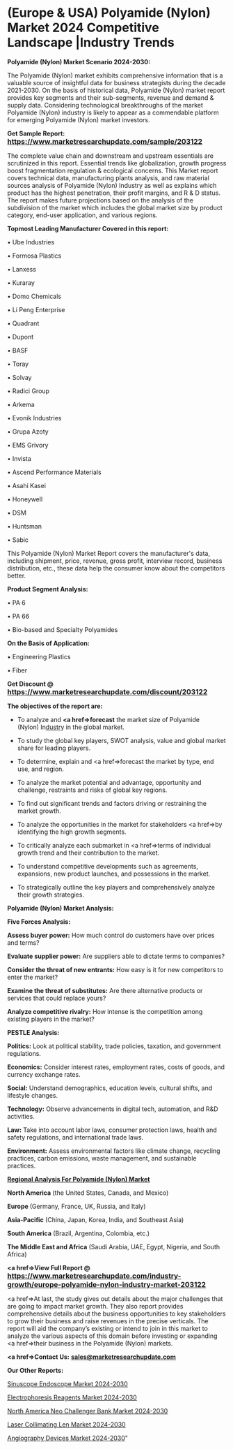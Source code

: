 # (Europe & USA) Polyamide (Nylon) Market 2024 Competitive Landscape |Industry Trends

<strong>Polyamide (Nylon) Market Scenario 2024-2030:</strong>

The Polyamide (Nylon) market exhibits comprehensive information that is a valuable source of insightful data for business strategists during the decade 2021-2030. On the basis of historical data, Polyamide (Nylon) market report provides key segments and their sub-segments, revenue and demand &amp; supply data. Considering technological breakthroughs of the market Polyamide (Nylon) industry is likely to appear as a commendable platform for emerging Polyamide (Nylon) market investors.

<strong>Get Sample Report: <a href=https://www.marketresearchupdate.com/sample/203122><font size=3 color=#0000ff>https://www.marketresearchupdate.com/sample/203122</font></a></strong>

The complete value chain and downstream and upstream essentials are scrutinized in this report. Essential trends like globalization, growth progress boost fragmentation regulation &amp; ecological concerns. This Market report covers technical data, manufacturing plants analysis, and raw material sources analysis of Polyamide (Nylon) Industry as well as explains which product has the highest penetration, their profit margins, and R & D status. The report makes future projections based on the analysis of the subdivision of the market which includes the global market size by product category, end-user application, and various regions.

<strong>Topmost Leading Manufacturer Covered in this report:</strong>

• Ube Industries

• Formosa Plastics

• Lanxess

• Kuraray

• Domo Chemicals

• Li Peng Enterprise

• Quadrant

• Dupont

• BASF

• Toray

• Solvay

• Radici Group

• Arkema

• Evonik Industries

• Grupa Azoty

• EMS Grivory

• Invista

• Ascend Performance Materials

• Asahi Kasei

• Honeywell

• DSM

• Huntsman

• Sabic

This Polyamide (Nylon) Market Report covers the manufacturer's data, including shipment, price, revenue, gross profit, interview record, business distribution, etc., these data help the consumer know about the competitors better.

<strong>Product Segment Analysis: </strong>

• PA 6

• PA 66

• Bio-based and Specialty Polyamides

<strong>On the Basis of Application:</strong>

• Engineering Plastics

• Fiber

<strong>Get Discount @ <a href=https://www.marketresearchupdate.com/discount/203122><font size=3 color=#0000ff>https://www.marketresearchupdate.com/discount/203122</font></a></strong>

<strong><b>The objectives of the report are:</b></strong>

- To analyze and <strong><a href=><strong>forecast</strong></a></strong> the market size of Polyamide (Nylon) In<a href=ASDF991299>dustr</a>y in the global market.

- To study the global key players, SWOT analysis, value and global market share for leading players.

- To determine, explain and <a href=>forecast</a> the market by type, end use, and region.

- To analyze the market potential and advantage, opportunity and challenge, restraints and risks of global key regions.

- To find out significant trends and factors driving or restraining the market growth.

- To analyze the opportunities in the market for stakeholders <a href=>by</a> identifying the high growth segments.

- To critically analyze each submarket in <a href=>terms</a> of individual growth trend and their contribution to the market.

- To understand competitive developments such as agreements, expansions, new product launches, and possessions in the market.

- To strategically outline the key players and comprehensively analyze their growth strategies.

<strong>Polyamide (Nylon) Market Analysis:</strong>

<strong>Five Forces Analysis:</strong>

<strong>Assess buyer power:</strong> How much control do customers have over prices and terms?

<strong>Evaluate supplier power:</strong> Are suppliers able to dictate terms to companies?

<strong>Consider the threat of new entrants:</strong> How easy is it for new competitors to enter the market?

<strong>Examine the threat of substitutes:</strong> Are there alternative products or services that could replace yours?

<strong>Analyze competitive rivalry:</strong> How intense is the competition among existing players in the market?

<strong>PESTLE Analysis:</strong>

<strong>Politics:</strong> Look at political stability, trade policies, taxation, and government regulations.

<strong>Economics:</strong> Consider interest rates, employment rates, costs of goods, and currency exchange rates.

<strong>Social:</strong> Understand demographics, education levels, cultural shifts, and lifestyle changes.

<strong>Technology:</strong> Observe advancements in digital tech, automation, and R&D activities.

<strong>Law:</strong> Take into account labor laws, consumer protection laws, health and safety regulations, and international trade laws.

<strong>Environment:</strong> Assess environmental factors like climate change, recycling practices, carbon emissions, waste management, and sustainable practices.

<strong><u><b>Regional Analysis For Polyamide (Nylon) Market</b></u></strong>

<strong><b>North America</b></strong> (the United States, Canada, and Mexico)

<strong><b>Europe </b></strong>(Germany, France, UK, Russia, and Italy)

<strong><b>Asia-Pacific</b></strong> (China, Japan, Korea, India, and Southeast Asia)

<strong><b>South America</b></strong> (Brazil, Argentina, Colombia, etc.)

<strong><b>The Middle East and Africa</b></strong> (Saudi Arabia, UAE, Egypt, Nigeria, and South Africa)

<strong><a href=>View Full Report</a> @ <a href=https://www.marketresearchupdate.com/industry-growth/europe-polyamide-nylon-industry-market-203122><font size=3 color=#0000ff>https://www.marketresearchupdate.com/industry-growth/europe-polyamide-nylon-industry-market-203122</font></a></strong>

<a href=>At last,</a> the study gives out details about the major challenges that are going to impact market growth. They also report provides comprehensive details about the business opportunities to key stakeholders to grow their business and raise revenues in the precise verticals. The report will aid the company’s existing or intend to join in this market to analyze the various aspects of this domain before investing or expanding <a href=>their</a> business in the Polyamide (Nylon) markets.

<strong><a href=>Contact Us:</a></strong>
<strong>sales@marketresearchupdate.com</strong>

<strong>Our Other Reports:</strong>

<a href=https://www.linkedin.com/pulse/sinuscope-endoscope-market-current-business>Sinuscope Endoscope Market 2024-2030</a>

<a href=https://www.linkedin.com/pulse/electrophoresis-reagents-market-outlooks-2023>Electrophoresis Reagents Market 2024-2030</a>

<a href=https://www.linkedin.com/pulse/north-america-neo-challenger-bank-market-report-covers>North America Neo Challenger Bank Market 2024-2030</a>

<a href=https://www.linkedin.com/pulse/laser-collimating-len-market-2023-2029-peahf/>Laser Collimating Len Market 2024-2030</a>

<a href=https://medium.com/@plutobruno85/angiography-devices-market-demand-growth-challenges-industry-analysis-and-forecasts-to-2030-a0ab584ef74f>Angiography Devices Market 2024-2030</a>"
